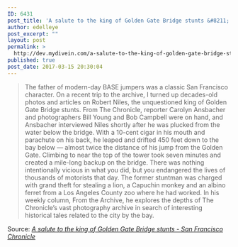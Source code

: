 ```yaml
---
ID: 6431
post_title: 'A salute to the king of Golden Gate Bridge stunts &#8211; San Francisco Chronicle'
author: edelleye
post_excerpt: ""
layout: post
permalink: >
  http://dev.mydivein.com/a-salute-to-the-king-of-golden-gate-bridge-stunts-san-francisco-chronicle/
published: true
post_date: 2017-03-15 20:30:04
---
```

<blockquote><a href="http://www.sfchronicle.com/thetake/article/A-salute-to-the-king-of-Golden-Gate-Bridge-stunts-11001038.php"><img class="alignnone size-full" src="https://dev.mydivein.com/wp-content/uploads/2017/03/920x920-1.jpg" alt="" /></a>The father of modern-day BASE jumpers was a classic San Francisco character. On a recent trip to the archive, I turned up decades-old photos and articles on Robert Niles, the unquestioned king of Golden Gate Bridge stunts. From The Chronicle, reporter Carolyn Ansbacher and photographers Bill Young and Bob Campbell were on hand, and Ansbacher interviewed Niles shortly after he was plucked from the water below the bridge. With a 10-cent cigar in his mouth and parachute on his back, he leaped and drifted 450 feet down to the bay below — almost twice the distance of his jump from the Golden Gate. Climbing to near the top of the tower took seven minutes and created a mile-long backup on the bridge. There was nothing intentionally vicious in what you did, but you endangered the lives of thousands of motorists that day. The former stuntman was charged with grand theft for stealing a lion, a Capuchin monkey and an albino ferret from a Los Angeles County zoo where he had worked. In his weekly column, From the Archive, he explores the depths of The Chronicle’s vast photography archive in search of interesting historical tales related to the city by the bay.</blockquote>
Source: <em><a href="http://www.sfchronicle.com/thetake/article/A-salute-to-the-king-of-Golden-Gate-Bridge-stunts-11001038.php">A salute to the king of Golden Gate Bridge stunts - San Francisco Chronicle</a></em>